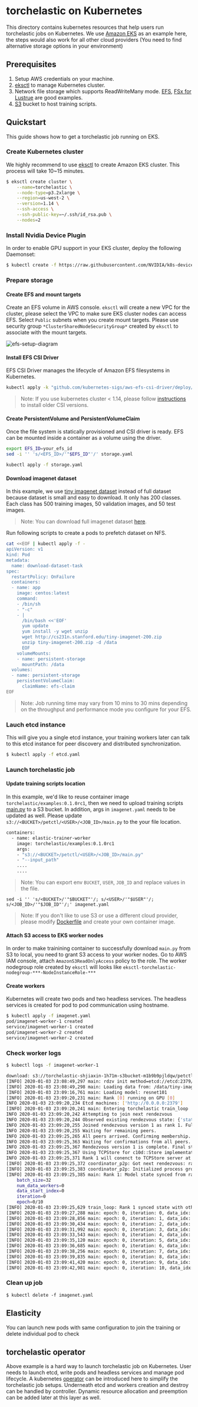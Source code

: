 # torchelastic on Kubernetes
This directory contains kubernetes resources that help users run torchelastic
jobs on Kubernetes. We use [Amazon EKS](https://aws.amazon.com/eks/) as an example here, the steps would also work for all other cloud providers (You need to find alternative storage options in your environment)

## Prerequisites

1. Setup AWS credentials on your machine.
2. [eksctl](https://eksctl.io/) to manage Kubernetes cluster.
2. Network file storage which supports ReadWriteMany mode. [EFS](https://aws.amazon.com/efs/), [FSx for Lustrue](https://aws.amazon.com/fsx/lustre/) are good examples.
3. [S3](https://aws.amazon.com/s3/) bucket to host training scripts.


## Quickstart

This guide shows how to get a torchelastic job running on EKS.

### Create Kubernetes cluster

We highly recommend to use [eksctl](https://eksctl.io/) to create Amazon EKS cluster. This process will take 10~15 minutes.

``` bash
$ eksctl create cluster \
    --name=torchelastic \
    --node-type=p3.2xlarge \
    --region=us-west-2 \
    --version=1.14 \
    --ssh-access \
    --ssh-public-key=~/.ssh/id_rsa.pub \
    --nodes=2
```

### Install Nvidia Device Plugin

In order to enable GPU support in your EKS cluster, deploy the following Daemonset:

``` bash
$ kubectl create -f https://raw.githubusercontent.com/NVIDIA/k8s-device-plugin/1.0.0-beta4/nvidia-device-plugin.yml
```

### Prepare storage

#### Create EFS and mount targets
Create an EFS volume in AWS console. `eksctl` will create a new VPC for the cluster, please select the VPC to make sure EKS cluster nodes can access EFS. Select `Public` subnets when you create mount targets. Please use security group `*ClusterSharedNodeSecurityGroup*` created by `eksctl` to associate with the mount targets.

![efs-setup-diagram](../../../docs/source/_static/img/efs-setup.jpg)

#### Install EFS CSI Driver

EFS CSI Driver manages the lifecycle of Amazon EFS filesystems in Kubernetes.

``` bash
kubectl apply -k "github.com/kubernetes-sigs/aws-efs-csi-driver/deploy/kubernetes/overlays/stable/?ref=master"
```

> Note: If you use kubernetes cluster < 1.14, please follow [instructions](https://github.com/kubernetes-sigs/aws-efs-csi-driver) to install older CSI versions.

#### Create PersistentVolume and PersistentVolumeClaim

Once the file system is statically provisioned and CSI driver is ready. EFS can be mounted inside a container as a volume using the driver.

``` bash
export EFS_ID=your_efs_id
sed -i '' 's/<EFS_ID>/'"$EFS_ID"'/' storage.yaml

kubectl apply -f storage.yaml
```

#### Download imagenet dataset

In this example, we use [tiny imagenet dataset](https://tiny-imagenet.herokuapp.com/) instead of full dataset because dataset is small and easy to download. It only has 200 classes. Each class has 500 training images, 50 validation images, and 50 test images.

> Note: You can download full imagenet dataset [here](http://www.image-net.org/).

Run following scripts to create a pods to prefetch dataset on NFS.

``` bash
cat <<EOF | kubectl apply -f -
apiVersion: v1
kind: Pod
metadata:
  name: download-dataset-task
spec:
  restartPolicy: OnFailure
  containers:
  - name: app
    image: centos:latest
    command:
    - /bin/sh
    - "-c"
    - |
      /bin/bash <<'EOF'
      yum update
      yum install -y wget unzip
      wget http://cs231n.stanford.edu/tiny-imagenet-200.zip
      unzip tiny-imagenet-200.zip -d /data
      EOF
    volumeMounts:
    - name: persistent-storage
      mountPath: /data
  volumes:
  - name: persistent-storage
    persistentVolumeClaim:
      claimName: efs-claim
EOF
```

> Note: Job running time may vary from 10 mins to 30 mins depending on the throughput and performance mode you configure for your EFS.

### Lauch etcd instance

This will give you a single etcd instance, your training workers later can talk to this etcd instance for peer discovery and distributed synchronization.

``` bash
$ kubectl apply -f etcd.yaml
```

### Launch torchelastic job

#### Update training scripts location

In this example, we'd like to reuse container image `torchelastic/examples:0.1.0rc1`, then we need to upload training scripts [main.py](../examples/imagenet/main.py) to a S3 bucket. In addition, args in `imagenet.yaml` needs to be updated as well. Please update `s3://<BUCKET>/petctl/<USER>/<JOB_ID>/main.py` to the your file location.

``` bash
containers:
  - name: elastic-trainer-worker
    image: torchelastic/examples:0.1.0rc1
    args:
    - "s3://<BUCKET>/petctl/<USER>/<JOB_ID>/main.py"
    - "--input_path"
    ....
    ....
```

> Note: You can export env `BUCKET`, `USER`, `JOB_ID` and replace values in the file.

```
sed -i '' 's/<BUCKET>/'"$BUCKET"'/; s/<USER>/'"$USER"'/; s/<JOB_ID>/'"$JOB_ID"'/;' imagenet.yaml
```

> Note: If you don't like to use S3 or use a different cloud provider, please modify [Dockerfile](../examples/Dockerfile) and create your own container image.

#### Attach S3 access to EKS worker nodes

In order to make trainining container to successfully download `main.py` from S3 to local, you need to grant S3 access to your worker nodes. Go to AWS IAM console, attach `AmazonS3ReadOnlyAccess` policy to the role. The worker nodegroup role created by `eksctl` will looks like `eksctl-torchelastic-nodegroup-***-NodeInstanceRole-***`

#### Create workers

Kubernetes will create two pods and two headless services. The headless services is created for pod to pod communication using hostname.

``` bash
$ kubectl apply -f imagenet.yaml
pod/imagenet-worker-1 created
service/imagenet-worker-1 created
pod/imagenet-worker-2 created
service/imagenet-worker-2 created
```

### Check worker logs

``` bash
$ kubectl logs -f imagenet-worker-1

download: s3://torchelastic-shjiaxin-1h71m-s3bucket-m1b9b9pjldqw/petctl/shjiaxin/imagenet-job/main.py to ../tmp/fetch_and_run_ee5yh8qm/s3_file_x8ure7if
[INFO] 2020-01-03 23:08:49,297 main: rdzv init method=etcd://etcd:2379/imagenet?min_workers=1&max_workers=3&last_call_timeout=5
[INFO] 2020-01-03 23:08:49,298 main: Loading data from: /data/tiny-imagenet-200/train
[INFO] 2020-01-03 23:09:16,761 main: Loading model: resnet101
[INFO] 2020-01-03 23:09:20,231 main: Rank [0] running on GPU [0]
INFO 2020-01-03 23:09:20,234 Etcd machines: ['http://0.0.0.0:2379']
[INFO] 2020-01-03 23:09:20,241 main: Entering torchelastic train_loop
INFO 2020-01-03 23:09:20,242 Attempting to join next rendezvous
INFO 2020-01-03 23:09:20,244 Observed existing rendezvous state: {'status': 'joinable', 'version': '1', 'participants': [0]}
INFO 2020-01-03 23:09:20,255 Joined rendezvous version 1 as rank 1. Full state: {'status': 'joinable', 'version': '1', 'participants': [0, 1]}
INFO 2020-01-03 23:09:20,255 Waiting for remaining peers.
INFO 2020-01-03 23:09:25,265 All peers arrived. Confirming membership.
INFO 2020-01-03 23:09:25,363 Waiting for confirmations from all peers.
INFO 2020-01-03 23:09:25,367 Rendezvous version 1 is complete. Final state: {'status': 'final', 'version': '1', 'participants': [0, 1], 'keep_alives': ['/torchelastic/p2p/run_imagenet/rdzv/v_1/rank_1', '/torchelastic/p2p/run_imagenet/rdzv/v_1/rank_0'], 'num_workers_waiting': 0}
INFO 2020-01-03 23:09:25,367 Using TCPStore for c10d::Store implementation
INFO 2020-01-03 23:09:25,371 Rank 1 will conenct to TCPStore server at imagenet-worker-2:51903
[INFO] 2020-01-03 23:09:25,372 coordinator_p2p: Got next rendezvous: rank 1, world size 2
[INFO] 2020-01-03 23:09:25,383 coordinator_p2p: Initialized process group rank 1, world size 2
[INFO] 2020-01-03 23:09:25,385 main: Rank 1: Model state synced from rank: 0
	batch_size=32
	num_data_workers=0
	data_start_index=0
	iteration=0
	epoch=0/10
[INFO] 2020-01-03 23:09:25,629 train_loop: Rank 1 synced state with other nodes
[INFO] 2020-01-03 23:09:27,288 main: epoch: 0, iteration: 0, data_idx: 0
[INFO] 2020-01-03 23:09:28,856 main: epoch: 0, iteration: 1, data_idx: 96
[INFO] 2020-01-03 23:09:30,434 main: epoch: 0, iteration: 2, data_idx: 192
[INFO] 2020-01-03 23:09:31,992 main: epoch: 0, iteration: 3, data_idx: 288
[INFO] 2020-01-03 23:09:33,543 main: epoch: 0, iteration: 4, data_idx: 384
[INFO] 2020-01-03 23:09:35,120 main: epoch: 0, iteration: 5, data_idx: 480
[INFO] 2020-01-03 23:09:36,685 main: epoch: 0, iteration: 6, data_idx: 576
[INFO] 2020-01-03 23:09:38,256 main: epoch: 0, iteration: 7, data_idx: 672
[INFO] 2020-01-03 23:09:39,835 main: epoch: 0, iteration: 8, data_idx: 768
[INFO] 2020-01-03 23:09:41,420 main: epoch: 0, iteration: 9, data_idx: 864
[INFO] 2020-01-03 23:09:42,981 main: epoch: 0, iteration: 10, data_idx: 960
```

### Clean up job

```
$ kubectl delete -f imagenet.yaml
```

## Elasticity

You can launch new pods with same configuration to join the training or delete individual pod to check

## torchelastic operator

Above example is a hard way to launch torchelastic job on Kubernetes. User needs to launch etcd, write pods and headless services and manage pod lifecycle. A kubernetes [operator](https://coreos.com/operators/) can be introduced here to simplify the torchelastic job setups. Underneath etcd and workers creation and destroy can be handled by controller. Dynamic resource allocation and preemption can be added later at this layer as well.